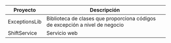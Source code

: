 | Proyecto           | Descripción                                                                 |
| -------------------| ----------------------------------------------------------------------------|
| ExceptionsLib      | Biblioteca de clases que proporciona códigos de excepción a nivel de negocio|
| ShiftService       | Servicio web                                                                |

